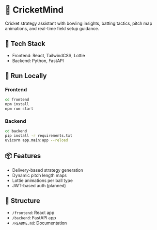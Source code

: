 # 🏏 CricketMind

Cricket strategy assistant with bowling insights, batting tactics, pitch map animations, and real-time field setup guidance.

## 🔧 Tech Stack
- Frontend: React, TailwindCSS, Lottie
- Backend: Python, FastAPI

## 🚀 Run Locally

### Frontend
```bash
cd frontend
npm install
npm run start
```

### Backend
```bash
cd backend
pip install -r requirements.txt
uvicorn app.main:app --reload
```

## 📦 Features
- Delivery-based strategy generation
- Dynamic pitch length maps
- Lottie animations per ball type
- JWT-based auth (planned)

## 📁 Structure
- `/frontend`: React app
- `/backend`: FastAPI app
- `/README.md`: Documentation